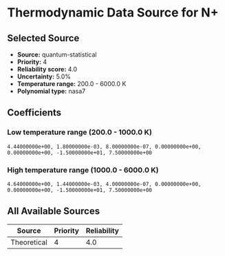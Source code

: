 # Thermodynamic Data Source for N+

## Selected Source
- **Source:** quantum-statistical
- **Priority:** 4
- **Reliability score:** 4.0
- **Uncertainty:** 5.0%
- **Temperature range:** 200.0 - 6000.0 K
- **Polynomial type:** nasa7

## Coefficients
### Low temperature range (200.0 - 1000.0 K)
```
4.44000000e+00, 1.80000000e-03, 8.00000000e-07, 0.00000000e+00, 0.00000000e+00, -1.50000000e+01, 7.50000000e+00
```

### High temperature range (1000.0 - 6000.0 K)
```
4.64000000e+00, 1.44000000e-03, 4.00000000e-07, 0.00000000e+00, 0.00000000e+00, -1.50000000e+01, 7.50000000e+00
```

## All Available Sources
| Source | Priority | Reliability |
|--------|----------|-------------|
| Theoretical | 4 | 4.0 |
